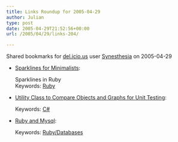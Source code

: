```yaml
---
title: Links Roundup for 2005-04-29
author: Julian
type: post
date: 2005-04-29T21:52:56+00:00
url: /2005/04/29/links-204/

---
```

Shared bookmarks for [del.icio.us][1] user  [Synesthesia][2] on 2005-04-29

  * [Sparklines for Minimalists][3]:
  
    Sparklines in Ruby   
    Keywords: [Ruby][4]
  * [Utility Class to Compare Objects and Graphs for Unit Testing][5]:
  
       
    Keywords: [C#][6]
  * [Ruby and Mysql][7]:
  
       
    Keywords: [Ruby/Databases][8]

 [1]: http://del.icio.us/
 [2]: http://del.icio.us/synesthesia
 [3]: http://redhanded.hobix.com/inspect/sparklinesForMinimalists.html "http://redhanded.hobix.com/inspect/sparklinesForMinimalists.html"
 [4]: http://del.icio.us/synesthesia/Ruby
 [5]: http://www.geekswithblogs.net/sbellware/archive/2005/04/29/38674.aspx "http://www.geekswithblogs.net/sbellware/archive/2005/04/29/38674.aspx"
 [6]: http://del.icio.us/synesthesia/C#
 [7]: http://www.rubywizard.net/ruby-mysql.html "http://www.rubywizard.net/ruby-mysql.html"
 [8]: http://del.icio.us/synesthesia/Ruby/Databases